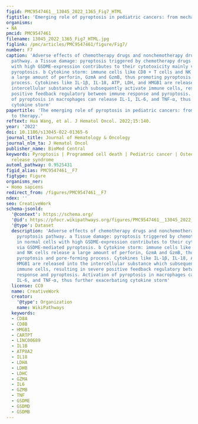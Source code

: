 ```yaml
---
figid: PMC9547461__13045_2022_1365_Fig7_HTML
figtitle: 'Emerging role of pyroptosis in pediatric cancers: from mechanism to therapy'
organisms:
- NA
pmcid: PMC9547461
filename: 13045_2022_1365_Fig7_HTML.jpg
figlink: /pmc/articles/PMC9547461/figure/Fig7/
number: F7
caption: 'Adverse effects of chemotherapy drugs and nonchemotherapy drugs in pyroptosis
  pathway. a Tissue damage: pyroptosis triggered by chemotherapy drugs in normal cells
  with high GSDME-expression contributes to their cytotoxicity mainly via GSDME-mediated
  pyroptosis. b Cytokine storm: immune cells like CD8 + T cells and NK cells release
  a large amount of perforin, GzmA and GzmB, thus promoting pyroptosis and pore-forming
  process. Cytokines like IL-1β, IL-18, ATP, LDH, and HMGB1 are released into the
  intercellular substance which subsequently activate immune cells, resulting in severe
  positive feedback regulatory between immune response and pyroptosis. Activation
  of pyroptosis in macrophages can release IL-1, IL-6, and TNF-α, thus further exacerbating
  cytokine storm'
papertitle: 'The emerging role of pyroptosis in pediatric cancers: from mechanism
  to therapy.'
reftext: Hua Wang, et al. J Hematol Oncol. 2022;15:140.
year: '2022'
doi: 10.1186/s13045-022-01365-6
journal_title: Journal of Hematology & Oncology
journal_nlm_ta: J Hematol Oncol
publisher_name: BioMed Central
keywords: Pyroptosis | Programmed cell death | Pediatric cancer | Osteosarcoma | Cytokine
  release syndrome
automl_pathway: 0.9525431
figid_alias: PMC9547461__F7
figtype: Figure
organisms_ner:
- Homo sapiens
redirect_from: /figures/PMC9547461__F7
ndex: ''
seo: CreativeWork
schema-jsonld:
  '@context': https://schema.org/
  '@id': https://pfocr.wikipathways.org/figures/PMC9547461__13045_2022_1365_Fig7_HTML.html
  '@type': Dataset
  description: 'Adverse effects of chemotherapy drugs and nonchemotherapy drugs in
    pyroptosis pathway. a Tissue damage: pyroptosis triggered by chemotherapy drugs
    in normal cells with high GSDME-expression contributes to their cytotoxicity mainly
    via GSDME-mediated pyroptosis. b Cytokine storm: immune cells like CD8 + T cells
    and NK cells release a large amount of perforin, GzmA and GzmB, thus promoting
    pyroptosis and pore-forming process. Cytokines like IL-1β, IL-18, ATP, LDH, and
    HMGB1 are released into the intercellular substance which subsequently activate
    immune cells, resulting in severe positive feedback regulatory between immune
    response and pyroptosis. Activation of pyroptosis in macrophages can release IL-1,
    IL-6, and TNF-α, thus further exacerbating cytokine storm'
  license: CC0
  name: CreativeWork
  creator:
    '@type': Organization
    name: WikiPathways
  keywords:
  - CD8A
  - CD8B
  - HMGB1
  - CARTPT
  - LINC00689
  - IL1B
  - ATP8A2
  - IL18
  - LDHA
  - LDHB
  - LDHC
  - GZMA
  - IL6
  - GZMB
  - TNF
  - GSDME
  - GSDMD
  - GSDMB
---
```

